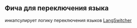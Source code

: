 ## Фича для переключения языка

инкапсулирует логику переключения языков
[LangSwitcher](./UI/LangSwitcher/LangSwitcher.tsx)